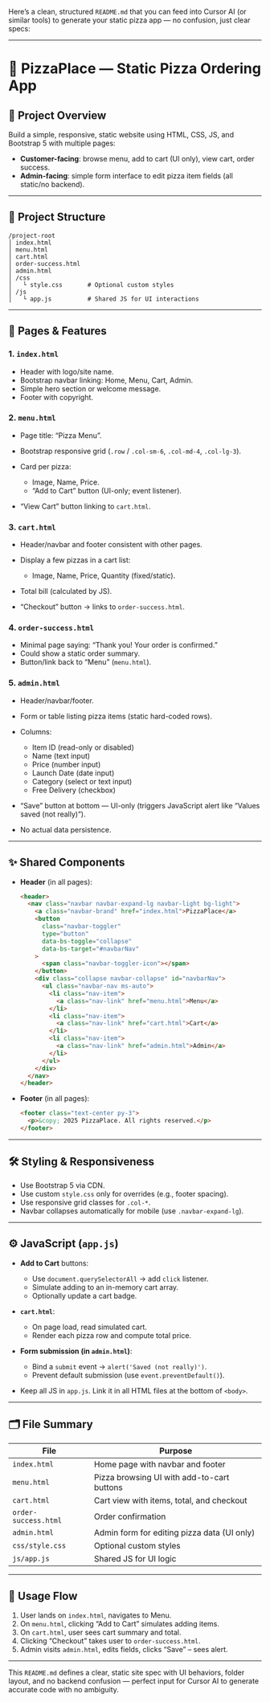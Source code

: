Here’s a clean, structured `README.md` that you can feed into Cursor AI (or similar tools) to generate your static pizza app — no confusion, just clear specs:

---

# 🍕 PizzaPlace — Static Pizza Ordering App

## 📄 Project Overview

Build a simple, responsive, static website using HTML, CSS, JS, and Bootstrap 5 with multiple pages:

- **Customer-facing**: browse menu, add to cart (UI only), view cart, order success.
- **Admin-facing**: simple form interface to edit pizza item fields (all static/no backend).

---

## 📁 Project Structure

```
/project-root
│ index.html
│ menu.html
│ cart.html
│ order-success.html
│ admin.html
│ /css
│   └ style.css       # Optional custom styles
│ /js
│   └ app.js          # Shared JS for UI interactions
```

---

## 🎯 Pages & Features

### 1. `index.html`

- Header with logo/site name.
- Bootstrap navbar linking: Home, Menu, Cart, Admin.
- Simple hero section or welcome message.
- Footer with copyright.

### 2. `menu.html`

- Page title: “Pizza Menu”.
- Bootstrap responsive grid (`.row` / `.col-sm-6`, `.col-md-4`, `.col-lg-3`).
- Card per pizza:

  - Image, Name, Price.
  - “Add to Cart” button (UI-only; event listener).

- “View Cart” button linking to `cart.html`.

### 3. `cart.html`

- Header/navbar and footer consistent with other pages.
- Display a few pizzas in a cart list:

  - Image, Name, Price, Quantity (fixed/static).

- Total bill (calculated by JS).
- “Checkout” button → links to `order-success.html`.

### 4. `order-success.html`

- Minimal page saying: “Thank you! Your order is confirmed.”
- Could show a static order summary.
- Button/link back to “Menu” (`menu.html`).

### 5. `admin.html`

- Header/navbar/footer.
- Form or table listing pizza items (static hard-coded rows).
- Columns:

  - Item ID (read-only or disabled)
  - Name (text input)
  - Price (number input)
  - Launch Date (date input)
  - Category (select or text input)
  - Free Delivery (checkbox)

- “Save” button at bottom — UI-only (triggers JavaScript alert like “Values saved (not really)”).
- No actual data persistence.

---

## ✨ Shared Components

- **Header** (in all pages):

  ```html
  <header>
    <nav class="navbar navbar-expand-lg navbar-light bg-light">
      <a class="navbar-brand" href="index.html">PizzaPlace</a>
      <button
        class="navbar-toggler"
        type="button"
        data-bs-toggle="collapse"
        data-bs-target="#navbarNav"
      >
        <span class="navbar-toggler-icon"></span>
      </button>
      <div class="collapse navbar-collapse" id="navbarNav">
        <ul class="navbar-nav ms-auto">
          <li class="nav-item">
            <a class="nav-link" href="menu.html">Menu</a>
          </li>
          <li class="nav-item">
            <a class="nav-link" href="cart.html">Cart</a>
          </li>
          <li class="nav-item">
            <a class="nav-link" href="admin.html">Admin</a>
          </li>
        </ul>
      </div>
    </nav>
  </header>
  ```

- **Footer** (in all pages):

  ```html
  <footer class="text-center py-3">
    <p>&copy; 2025 PizzaPlace. All rights reserved.</p>
  </footer>
  ```

---

## 🛠 Styling & Responsiveness

- Use Bootstrap 5 via CDN.
- Use custom `style.css` only for overrides (e.g., footer spacing).
- Use responsive grid classes for `.col-*`.
- Navbar collapses automatically for mobile (use `.navbar-expand-lg`).

---

## ⚙️ JavaScript (`app.js`)

- **Add to Cart** buttons:

  - Use `document.querySelectorAll` → add `click` listener.
  - Simulate adding to an in-memory cart array.
  - Optionally update a cart badge.

- **`cart.html`**:

  - On page load, read simulated cart.
  - Render each pizza row and compute total price.

- **Form submission (in `admin.html`)**:

  - Bind a `submit` event → `alert('Saved (not really)')`.
  - Prevent default submission (use `event.preventDefault()`).

- Keep all JS in `app.js`. Link it in all HTML files at the bottom of `<body>`.

---

## 🗂 File Summary

| File                 | Purpose                                     |
| -------------------- | ------------------------------------------- |
| `index.html`         | Home page with navbar and footer            |
| `menu.html`          | Pizza browsing UI with add-to-cart buttons  |
| `cart.html`          | Cart view with items, total, and checkout   |
| `order-success.html` | Order confirmation                          |
| `admin.html`         | Admin form for editing pizza data (UI only) |
| `css/style.css`      | Optional custom styles                      |
| `js/app.js`          | Shared JS for UI logic                      |

---

## 🧩 Usage Flow

1. User lands on `index.html`, navigates to Menu.
2. On `menu.html`, clicking “Add to Cart” simulates adding items.
3. On `cart.html`, user sees cart summary and total.
4. Clicking “Checkout” takes user to `order-success.html`.
5. Admin visits `admin.html`, edits fields, clicks “Save” – sees alert.

---

This `README.md` defines a clear, static site spec with UI behaviors, folder layout, and no backend confusion — perfect input for Cursor AI to generate accurate code with no ambiguity.
